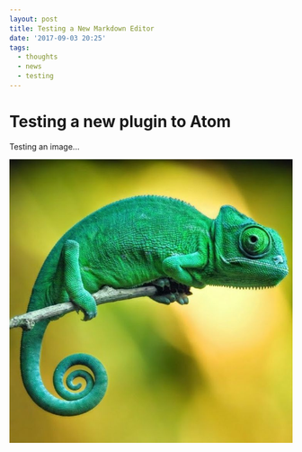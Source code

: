 ```yaml
---
layout: post
title: Testing a New Markdown Editor
date: '2017-09-03 20:25'
tags:
  - thoughts
  - news
  - testing
---
```


# Testing a new plugin to Atom

Testing an image...

![chameleon](/images/2017/09/chameleon-medium.png)

